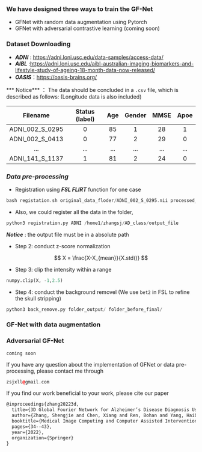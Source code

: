 ### We have designed three ways to train the GF-Net 

+ GFNet with random data augmentation using Pytorch
+ GFNet with adversarial contrastive learning (coming soon)

### Dataset Downloading

+ ***ADNI*** : https://adni.loni.usc.edu/data-samples/access-data/
+ ***AIBL*** :https://adni.loni.usc.edu/aibl-australian-imaging-biomarkers-and-lifestyle-study-of-ageing-18-month-data-now-released/
+ ***OASIS***：https://oasis-brains.org/

*** Notice*** ： The data should be concluded in a ``.csv`` file, which is described as follows: (Longitude data is also included)

|    Filename     | Status (label) | Age  | Gender | MMSE | Apoe |
| :-------------: | :------------: | :--: | :----: | :--: | :--: |
| ADNI_002_S_0295 |       0        |  85  |   1    |  28  |  1   |
| ADNI_002_S_0413 |       0        |  77  |   2    |  29  |  0   |
|       ...       |      ...       | ...  |  ...   | ...  | ...  |
| ADNI_141_S_1137 |       1        |  81  |   2    |  24  |  0   |

### ***Data pre-processing***

+ Registration using ***FSL FLIRT*** function for one case

```C
bash registation.sh original_data_floder/ADNI_002_S_0295.nii processed_data_folder/
```

+ Also, we could register all the data in the folder, 

```python
python3 registration.py ADNI /home1/zhangsj/AD_class/output_file
```

***Notice*** : the output file must be in a absolute path

+ Step 2: conduct z-score normalization

$$
X = \frac{X-X_{mean}}{X.std()}
$$

+ Step 3: clip the intensity within a range

```python
numpy.clip(X, -1,2.5)
```

+ Step 4: conduct the background removel (We use `bet2` in FSL to refine the skull stripping)

```python
python3 back_remove.py folder_output/ folder_before_final/
```



### GF-Net with data augmentation



### Adversarial GF-Net

```
coming soon
```

If you have any question about the implementation of GFNet or data pre-processing, please contact me through 

```c++
zsjxll@gmail.com
```



If you find our work beneficial to your work, please cite our paper

```tex
@inproceedings{zhang20223d,
  title={3D Global Fourier Network for Alzheimer’s Disease Diagnosis Using Structural MRI},
  author={Zhang, Shengjie and Chen, Xiang and Ren, Bohan and Yang, Haibo and Yu, Ziqi and Zhang, Xiao-Yong and Zhou, Yuan},
  booktitle={Medical Image Computing and Computer Assisted Intervention--MICCAI 2022: 25th International Conference, Singapore, September 18--22, 2022, Proceedings, Part I},
  pages={34--43},
  year={2022},
  organization={Springer}
}
```







